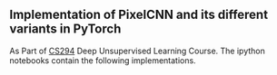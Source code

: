 ## Implementation of PixelCNN and its different variants in PyTorch 
As Part of <a href = "https://sites.google.com/view/berkeley-cs294-158-sp20/home"> CS294</a> Deep Unsupervised Learning Course. The ipython notebooks contain the following implementations.


